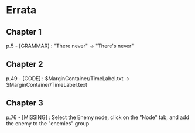 # Errata

## Chapter 1

p.5 - [GRAMMAR] : "There never" -> "There's never"

## Chapter 2

p.49 - [CODE] : $MarginContainer/TimeLabel.txt -> $MarginContainer/TimeLabel.text

## Chapter 3

p.76 - [MISSING] : Select the Enemy node, click on the "Node" tab, and add the enemy to the "enemies" group
